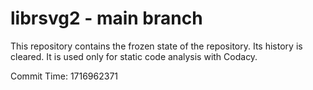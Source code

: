 # librsvg2 - main branch

This repository contains the frozen state of the repository.
Its history is cleared. It is used only for static code
analysis with Codacy.

Commit Time: 1716962371